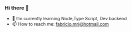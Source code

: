 ### Hi there 👋

- 🌱 I’m currently learning Node,Type Script, Dev backend
- 📫 How to reach me: fabricio.mrj@hotmail.com

